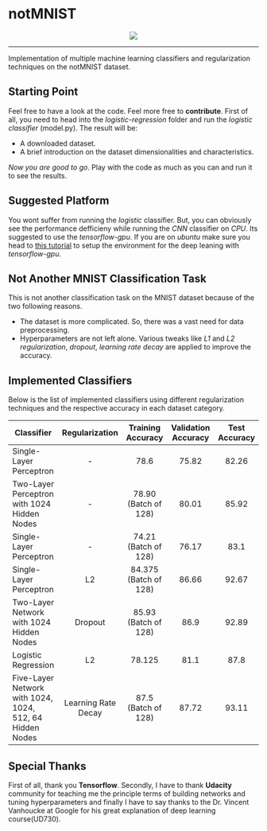 # notMNIST
<p align="center">
    <img src="http://yaroslavvb.com/upload/notMNIST/nmn.png">
</p>

---
Implementation of multiple machine learning classifiers and regularization techniques on the notMNIST dataset.

## Starting Point
Feel free to have a look at the code. Feel more free to **contribute**. First of all, you need to head into the _logistic-regression_ folder and run the _logistic classifier_ (model.py). The result will be:
+ A downloaded dataset.
+ A brief introduction on the dataset dimensionalities and characteristics.

_Now you are good to go_. Play with the code as much as you can and run it to see the results.

## Suggested Platform
You wont suffer from running the _logistic_ classifier. But, you can obviously see the performance defficieny while running the _CNN_ classifier on _CPU_. Its suggested to use the _tensorflow-gpu_. If you are on _ubuntu_ make sure you head to [this tutorial](https://github.com/williamFalcon/tensorflow-gpu-install-ubuntu-16.04) to setup the environment for the deep leaning with _tensorflow-gpu_.

## Not Another MNIST Classification Task
This is not another classification task on the MNIST dataset because of the two following reasons.
+ The dataset is more complicated. So, there was a vast need for data preprocessing.
+ Hyperparameters are not left alone. Various tweaks like _L1_ and _L2_ _regularization_, _dropout_, _learning rate decay_ are applied to improve the accuracy.

## Implemented Classifiers
Below is the list of implemented classifiers using different regularization techniques and the respective accuracy in each dataset category.


| Classifier        | Regularization           | Training Accuracy  | Validation Accuracy | Test Accuracy | Optimizer |
| ------------- |:-------------:| :-----:| :-------------: |:-------------:|:-------------:|
| Single-Layer Perceptron     | - | 78.6 |75.82      | 82.26 | Gradient Descent |
| Two-Layer Perceptron with 1024 Hidden Nodes     | - |   78.90 (Batch of 128) |80.01      | 85.92 |Gradient Descent|
| Single-Layer Perceptron     | - | 74.21 (Batch of 128) |76.17     | 83.1 | Stochastic Gradient Descent |
| Single-Layer Perceptron     | L2 | 84.375 (Batch of 128) |86.66     | 92.67 | Stochastic Gradient Descent |
| Two-Layer Network with 1024 Hidden Nodes     | Dropout |   85.93 (Batch of 128) |86.9      | 92.89 |Gradient Descent|
| Logistic Regression     | L2 |   78.125 |81.1      | 87.8 |Gradient Descent|
| Five-Layer Network with 1024, 1024, 512, 64 Hidden Nodes     | Learning Rate Decay |   87.5 (Batch of 128) |87.72     | 93.11 |Gradient Descent|

## Special Thanks
First of all, thank you **Tensorflow**. Secondly, I have to thank **Udacity** community for teaching me the principle terms of building networks and tuning hyperparameters and finally I have to say thanks to the Dr. Vincent Vanhoucke at Google for his great explanation of deep learning course(UD730).
